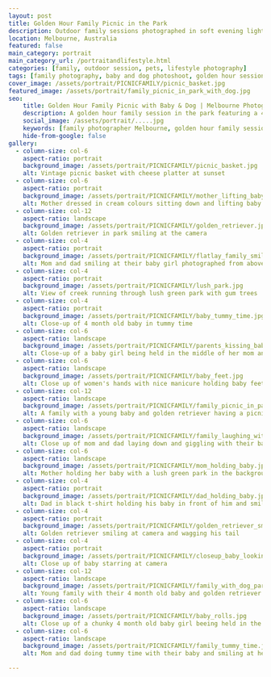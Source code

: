 ```yaml
---
layout: post
title: Golden Hour Family Picnic in the Park
description: Outdoor family sessions photographed in soft evening light, focusing on quiet interactions and everyday beauty. For those looking to capture love, laughter, and connection with loved ones. 
location: Melbourne, Australia
featured: false
main_category: portrait
main_category_url: /portraitandlifestyle.html
categories: [family, outdoor session, pets, lifestyle photography]
tags: [family photography, baby and dog photoshoot, golden hour session, natural family photography, Melbourne family photographer,  picnic photography, Sof Kapa Photography]
cover_image: /assets/portrait/PICNICFAMILY/picnic_basket.jpg
featured_image: /assets/portrait/family_picnic_in_park_with_dog.jpg
seo:
    title: Golden Hour Family Picnic with Baby & Dog | Melbourne Photographer
    description: A golden hour family session in the park featuring a 4-month-old baby and their golden retriever. Honest, natural light photography focused on connection, not posing.
    social_image: /assets/portrait/.....jpg
    keywords: [family photographer Melbourne, golden hour family session, baby and dog photoshoot, natural family photography, Sof Kapa Photography]
    hide-from-google: false
gallery:
  - column-size: col-6
    aspect-ratio: portrait
    background_image: /assets/portrait/PICNICFAMILY/picnic_basket.jpg
    alt: Vintage picnic basket with cheese platter at sunset
  - column-size: col-6
    aspect-ratio: portrait
    background_image: /assets/portrait/PICNICFAMILY/mother_lifting_baby.jpg
    alt: Mother dressed in cream colours sitting down and lifting baby girl in the air
  - column-size: col-12
    aspect-ratio: landscape
    background_image: /assets/portrait/PICNICFAMILY/golden_retriever.jpg
    alt: Golden retriever in park smiling at the camera
  - column-size: col-4
    aspect-ratio: portrait
    background_image: /assets/portrait/PICNICFAMILY/flatlay_family_smiling.jpg
    alt: Mom and dad smiling at their baby girl photographed from above
  - column-size: col-4
    aspect-ratio: portrait
    background_image: /assets/portrait/PICNICFAMILY/lush_park.jpg
    alt: View of creek running through lush green park with gum trees 
  - column-size: col-4
    aspect-ratio: portrait
    background_image: /assets/portrait/PICNICFAMILY/baby_tummy_time.jpg
    alt: Close-up of 4 month old baby in tummy time
  - column-size: col-6
    aspect-ratio: landscape
    background_image: /assets/portrait/PICNICFAMILY/parents_kissing_baby.jpg
    alt: Close-up of a baby girl being held in the middle of her mom and dad giving her kisses on each cheak 
  - column-size: col-6
    aspect-ratio: landscape
    background_image: /assets/portrait/PICNICFAMILY/baby_feet.jpg
    alt: Close up of women's hands with nice manicure holding baby feet
  - column-size: col-12
    aspect-ratio: landscape
    background_image: /assets/portrait/PICNICFAMILY/family_picnic_in_park_with_dog.jpg
    alt: A family with a young baby and golden retriever having a picnic in the park at sunset
  - column-size: col-6
    aspect-ratio: landscape
    background_image: /assets/portrait/PICNICFAMILY/family_laughing_with_baby.jpg
    alt: Close up of mom and dad laying down and giggling with their baby girl
  - column-size: col-6
    aspect-ratio: landscape
    background_image: /assets/portrait/PICNICFAMILY/mom_holding_baby.jpg
    alt: Mother holding her baby with a lush green park in the background
  - column-size: col-4
    aspect-ratio: portrait
    background_image: /assets/portrait/PICNICFAMILY/dad_holding_baby.jpg
    alt: Dad in black t-shirt holding his baby in front of him and smiling at her
  - column-size: col-4
    aspect-ratio: portrait
    background_image: /assets/portrait/PICNICFAMILY/golden_retriever_smiling.jpg
    alt: Golden retriever smiling at camera and wagging his tail
  - column-size: col-4
    aspect-ratio: portrait
    background_image: /assets/portrait/PICNICFAMILY/closeup_baby_looking.jpg
    alt: Close up of baby starring at camera
  - column-size: col-12
    aspect-ratio: landscape
    background_image: /assets/portrait/PICNICFAMILY/family_with_dog_park.jpg
    alt: Young family with their 4 month old baby and golden retriever standing in a park next to a creek smiling at the camera
  - column-size: col-6
    aspect-ratio: landscape
    background_image: /assets/portrait/PICNICFAMILY/baby_rolls.jpg
    alt: Close up of a chunky 4 month old baby girl beeing held in the air and looking into the distance
  - column-size: col-6
    aspect-ratio: landscape
    background_image: /assets/portrait/PICNICFAMILY/family_tummy_time.jpg
    alt: Mom and dad doing tummy time with their baby and smiling at her while she smiles at the camera

---
```



